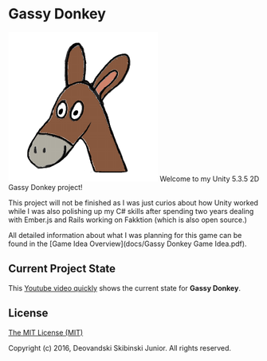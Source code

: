 # Gassy Donkey
![](/docs/logo.png)
Welcome to my Unity 5.3.5 2D Gassy Donkey project!

This project will not be finished as I was just curios about how Unity worked while I was also polishing up my C# skills after spending two years dealing with Ember.js and Rails working on Fakktion (which is also open source.)

All detailed information about what I was planning for this game can be found in the [Game Idea Overview](docs/Gassy Donkey Game Idea.pdf).

## Current Project State

This [Youtube video quickly](https://youtu.be/g3ZmZnfSr4s) shows the current state for **Gassy Donkey**.

## License

[The MIT License (MIT)](docs/License.md)

Copyright (c) 2016, Deovandski Skibinski Junior. All rights reserved.